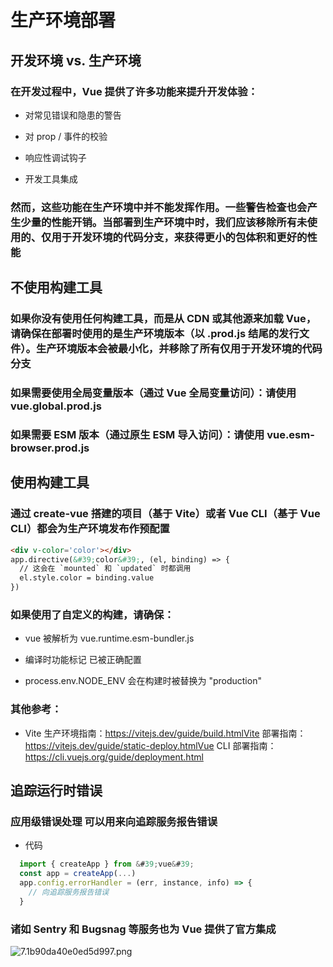 # 生产环境部署

## 开发环境 vs. 生产环境

### 在开发过程中，Vue 提供了许多功能来提升开发体验：

- 对常见错误和隐患的警告

- 对 prop / 事件的校验

- 响应性调试钩子

- 开发工具集成

### 然而，这些功能在生产环境中并不能发挥作用。一些警告检查也会产生少量的性能开销。当部署到生产环境中时，我们应该移除所有未使用的、仅用于开发环境的代码分支，来获得更小的包体积和更好的性能

## 不使用构建工具

### 如果你没有使用任何构建工具，而是从 CDN 或其他源来加载 Vue，请确保在部署时使用的是生产环境版本（以 .prod.js 结尾的发行文件）。生产环境版本会被最小化，并移除了所有仅用于开发环境的代码分支

### 如果需要使用全局变量版本（通过 Vue 全局变量访问）：请使用 vue.global.prod.js

### 如果需要 ESM 版本（通过原生 ESM 导入访问）：请使用 vue.esm-browser.prod.js

## 使用构建工具

### 通过 create-vue 搭建的项目（基于 Vite）或者 Vue CLI（基于 Vue CLI）都会为生产环境发布作预配置
```html
<div v-color='color'></div>
app.directive(&#39;color&#39;, (el, binding) => {
  // 这会在 `mounted` 和 `updated` 时都调用
  el.style.color = binding.value
})
```
### 如果使用了自定义的构建，请确保：

- vue 被解析为 vue.runtime.esm-bundler.js

- 编译时功能标记 已被正确配置

- process.env.NODE_ENV 会在构建时被替换为 "production"

### 其他参考：

- Vite 生产环境指南：https://vitejs.dev/guide/build.htmlVite 部署指南：https://vitejs.dev/guide/static-deploy.htmlVue CLI 部署指南：https://cli.vuejs.org/guide/deployment.html

## 追踪运行时错误

### 应用级错误处理 可以用来向追踪服务报告错误

- 代码
```js
  import { createApp } from &#39;vue&#39;
  const app = createApp(...)
  app.config.errorHandler = (err, instance, info) => {
    // 向追踪服务报告错误
  }
  ```
### 诸如 Sentry 和 Bugsnag 等服务也为 Vue 提供了官方集成



![7.1b90da40e0ed5d997.png](https://img.picgo.net/2024/02/10/7.1b90da40e0ed5d997.png)